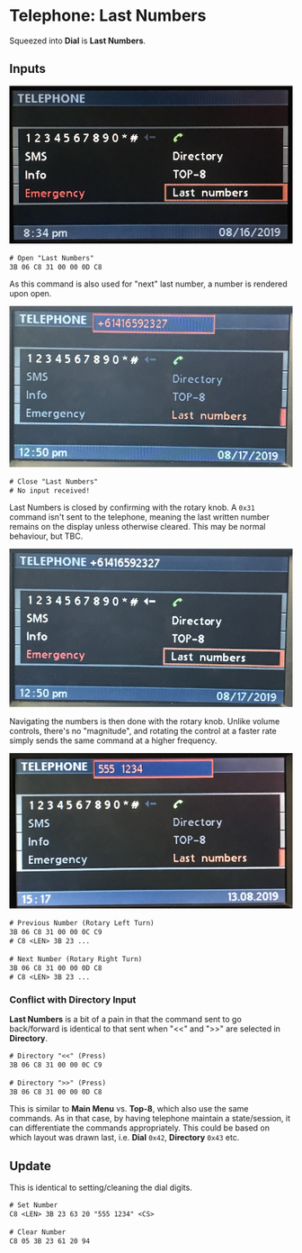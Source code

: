 # Telephone: Last Numbers

Squeezed into **Dial** is **Last Numbers**.

## Inputs

![Last Numbers Example](42/open.JPG)

    # Open "Last Numbers"
    3B 06 C8 31 00 00 0D C8

As this command is also used for "next" last number, a number is rendered upon open.

![Open Last Numbers](42/last_numbers_create.JPG)


    # Close "Last Numbers"
    # No input received!
    
Last Numbers is closed by confirming with the rotary knob. A `0x31` command isn't sent to the telephone, meaning the last written number remains on the display unless otherwise cleared. This may be normal behaviour, but TBC.


![Close Last Numbers](42/last_numbers_destroy.JPG)

Navigating the numbers is then done with the rotary knob. Unlike volume controls, there's no "magnitude", and rotating the control at a faster rate simply sends the same command at a higher frequency.

![NOT FOUND](42/number.JPG)

    # Previous Number (Rotary Left Turn)
    3B 06 C8 31 00 00 0C C9
    # C8 <LEN> 3B 23 ... 

    # Next Number (Rotary Right Turn)
    3B 06 C8 31 00 00 0D C8
    # C8 <LEN> 3B 23 ...


### Conflict with Directory Input

**Last Numbers** is a bit of a pain in that the command sent to go back/forward is identical to that sent when "<<" and ">>" are selected in **Directory**.

    # Directory "<<" (Press)
    3B 06 C8 31 00 00 0C C9

    # Directory ">>" (Press)
    3B 06 C8 31 00 00 0D C8

This is similar to **Main Menu** vs. **Top-8**, which also use the same commands. As in that case, by having telephone maintain a state/session, it can differentiate the commands appropriately. This could be based on which layout was drawn last, i.e. **Dial** `0x42`, **Directory** `0x43` etc.

## Update

This is identical to setting/cleaning the dial digits.

    # Set Number
    C8 <LEN> 3B 23 63 20 "555 1234" <CS>

    # Clear Number
    C8 05 3B 23 61 20 94
